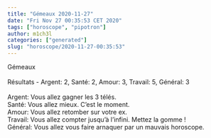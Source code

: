 ```yaml
---
title: "Gémeaux 2020-11-27"
date: "Fri Nov 27 00:35:53 CET 2020"
tags: ["horoscope", "pipotron"]
author: m1ch3l
categories: ["generated"]
slug: "horoscope/2020-11-27-00:35:53"
---
```


Gémeaux<br>
<br>
Résultats - Argent: 2, Santé: 2, Amour: 3, Travail: 5, Général: 3<br>
<br>
Argent:  Vous allez gagner les 3 télés. <br>
Santé:   Vous allez mieux. C’est le moment.<br>
Amour:   Vous allez retomber sur votre ex. <br>
Travail: Vous allez compter jusqu’à l’infini. Mettez la gomme !<br>
Général: Vous allez vous faire arnaquer par un mauvais horoscope.<br>
